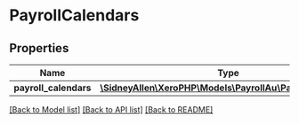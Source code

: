 # PayrollCalendars

## Properties
Name | Type | Description | Notes
------------ | ------------- | ------------- | -------------
**payroll_calendars** | [**\SidneyAllen\XeroPHP\Models\PayrollAu\PayrollCalendar[]**](PayrollCalendar.md) |  | [optional] 

[[Back to Model list]](../README.md#documentation-for-models) [[Back to API list]](../README.md#documentation-for-api-endpoints) [[Back to README]](../README.md)



